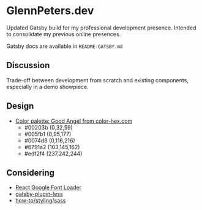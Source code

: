 <h1>GlennPeters.dev</h1>

<p>
    Updated Gatsby build for my professional development presence.  Intended to consolidate my previous online presences.
</p>

<p>
    Gatsby docs are available in <code>README-GATSBY.md</code>
</p>

<h2>Discussion</h2>

<p>
    Trade-off between development from scratch and existing components, especially in a demo showpiece.
</p>

<h2>Design</h2>

<!-- <style style="display: none">
    .swatch {
        display: inline-block;
        height: 1.1rem;
        width: 4rem;
        border: 1px solid white;
        background-color: white;
        margin-right: 0.6rem;
    }

    .swatch.verydarkblue {
        background-color: #00203b;
    }

    .swatch.darkblue {
        background-color: #005fb1;
    }

    .swatch.midblue {
        background-color: #0074d8;
    }

    .swatch.slateblue {
        background-color: #6791a2;
    }

    .swatch.palebluish {
        background-color: #edf2f4;
    }

</style> -->

<ul>
    <li>
        <a href="https://www.color-hex.com/color-palette/84804">Color palette: Good Angel from color-hex.com</a>
        <ul>
            <li>#00203b	(0,32,59)</li>
            <li>#005fb1	(0,95,177)</li>
            <li>#0074d8	(0,116,216)</li>
            <li>#6791a2	(103,145,162)</li>
            <li>#edf2f4	(237,242,244)</li>
        </ul>
    </li>
</ul>


<!-- http://localhost:8000/___loading-indicator/enable

http://localhost:8000/___loading-indicator/disable -->


<h2>Considering</h2>

<ul>
    <li>
        <a href="https://www.npmjs.com/package/react-google-font-loader">React Google Font Loader</a>
    </li>
    <li>
        <a href="https://www.gatsbyjs.com/plugins/gatsby-plugin-less/">gatsby-plugin-less</a>
    </li>
    <li>
        <a href="https://www.gatsbyjs.com/docs/how-to/styling/sass/">how-to/styling/sass</a>
    </li>
</ul> 
